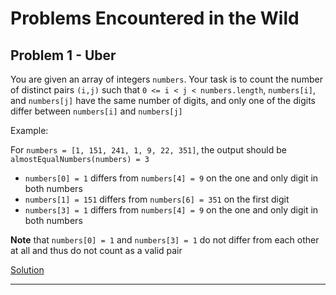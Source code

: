 # Problems Encountered in the Wild

## Problem 1 - Uber

You are given an array of integers `numbers`. Your task is to count the number of distinct pairs `(i,j)` such that `0 <= i < j < numbers.length`, 
`numbers[i]`, and `numbers[j]` have the same number of digits, and only one of the digits differ between `numbers[i]` and `numbers[j]`

Example:

For `numbers = [1, 151, 241, 1, 9, 22, 351]`, the output should be `almostEqualNumbers(numbers) = 3`

- `numbers[0] = 1` differs from `numbers[4] = 9` on the one and only digit in both numbers
- `numbers[1] = 151` differs from `numbers[6] = 351` on the first digit
- `numbers[3] = 1` differs from `numbers[4] = 9` on the one and only digit in both numbers

**Note** that `numbers[0] = 1` and `numbers[3] = 1` do not differ from each other at all and thus do not count as a valid pair

[Solution](./Uber_Distinct_Pairs.py)

<hr>

